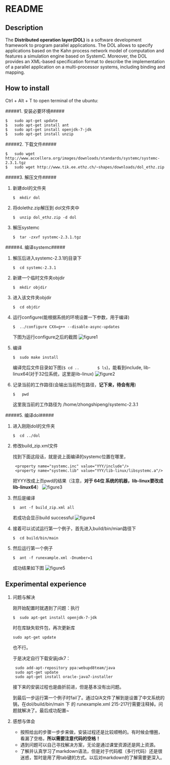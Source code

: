 # README #
## Description ##
The **Distributed operation layer(DOL)** is a software development framework to program parallel applications. The DOL allows to specify applications based on the Kahn process network model of computation and features a simulation engine based on SystemC. Moreover, the DOL provides an XML-based specification format to describe the implementation of a parallel application on a multi-processor systems, including binding and mapping.
## How to install ##
Ctrl + Alt + T to open terminal of the ubuntu:

#####1. 安装必要环境#####

	$	sudo apt-get update  
	$	sudo apt-get install ant  
	$	sudo apt-get install openjdk-7-jdk  
	$	sudo apt-get install unzip  

#####2. 下载文件#####

	$	sudo wget http://www.accellera.org/images/downloads/standards/systemc/systemc-2.3.1.tgz
	$	sudo wget http://www.tik.ee.ethz.ch/~shapes/downloads/dol_ethz.zip

#####3. 解压文件#####
1. 新建dol的文件夹

    `$	mkdir dol`

2. 将dolethz.zip解压到 dol文件夹中

	`$	unzip dol_ethz.zip -d dol`

3. 解压systemc

	`$	tar -zxvf systemc-2.3.1.tgz`

#####4. 编译systemc#####
1. 解压后进入systemc-2.3.1的目录下

	`$	cd systemc-2.3.1	`

2. 新建一个临时文件夹objdir

	`$	mkdir objdir`

3. 进入该文件夹objdir

	`$	cd objdir`

4. 运行configure(能根据系统的环境设置一下参数，用于编译)

	`$	../configure CXX=g++ --disable-async-updates`

	下图为运行configure之后的截图
	![figure1](http://i.imgur.com/uKhXbwk.png)

5. 编译

	`$	sudo make install`

	编译完后文件目录如下图(`$ cd ..        $ ls`)，能看到include, lib-linux64(对于32位系统，这里是lib-linux)
	![figure2](http://i.imgur.com/xz1vZAX.png)

6. 记录当前的工作路径(会输出当前所在路径，**记下来，待会有用**)

	`$	 pwd`

	这里我当前的工作路径为 /home/zhongshipeng/systemc-2.3.1

#####5. 编译dol#####
1. 进入刚刚dol的文件夹

	`$	cd ../dol`
2. 修改build_zip.xml文件

	找到下面这段话，就是说上面编译的systemc位置在哪里，

		<property name="systemc.inc" value="YYY/include"/>
		<property name="systemc.lib" value="YYY/lib-linux/libsystemc.a"/>

	把YYY改成上页pwd的结果（注意，**对于  64位 系统的机器，lib-linux要改成lib-linux64**）
	![figure3](http://i.imgur.com/KBoZq5f.png)

3. 然后是编译

	`$	ant -f build_zip.xml all`

	若成功会显示build successful
	![figure4](http://i.imgur.com/ijePyfv.png)

5. 接着可以试试运行第一个例子，首先进入build/bin/mian路径下

	`$	cd build/bin/main`

6. 然后运行第一个例子

	`$	ant -f runexample.xml -Dnumber=1`

	成功结果如下图
	![figure5](http://i.imgur.com/wvQoXLh.png)
## Experimental experience ##
1. 问题与解决

	刚开始配置时就遇到了问题：执行

	`$ 	sudo apt-get install openjdk-7-jdk`

	时在库缺失软件包，再次更新库

	`sudo apt-get update`

	也不行。

	于是决定自行下载安装jdk7：

		sudo add-apt-repository ppa:webupd8team/java
		sudo apt-get update
		sudo apt-get install oracle-java7-installer

	接下来的安装过程也是曲折前进，但是基本没有出问题。

	到最后一步运行第一个例子时fail了。通过Q/A文件了解到是设置了中文系统的锅，在dol/build/bin/main 下 的 runexample.xml 215-217行需要注释掉。问题就解决了。最后成功配置~

2. 感想与体会

	- 按照给出的步骤一步步来做，安装过程还是比较顺畅的。有时候会懵圈，看漏了空格，**所以需要注意代码的空格！** 
	- 遇到问题可以自己寻找解决方案，无论是通过课堂资源还是网上资源。
	- 了解并认真学习了markdown语法，但是对于代码框（多行代码）还是很迷惑，暂时是用了用tab键的方式。以后对markdown的了解需要更深入。


